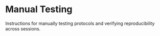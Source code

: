 # Manual Testing

Instructions for manually testing protocols and verifying reproducibility across sessions.
